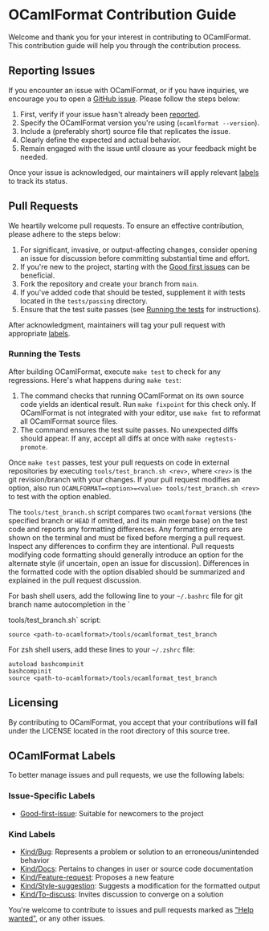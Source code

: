 # OCamlFormat Contribution Guide

Welcome and thank you for your interest in contributing to OCamlFormat. This contribution guide will help you through the contribution process.

## Reporting Issues

If you encounter an issue with OCamlFormat, or if you have inquiries, we encourage you to open a [GitHub issue](https://github.com/ocaml-ppx/ocamlformat/issues/). Please follow the steps below:

1. First, verify if your issue hasn't already been [reported](https://github.com/ocaml-ppx/ocamlformat/issues/).
2. Specify the OCamlFormat version you're using (`ocamlformat --version`).
3. Include a (preferably short) source file that replicates the issue.
4. Clearly define the expected and actual behavior.
5. Remain engaged with the issue until closure as your feedback might be needed.

Once your issue is acknowledged, our maintainers will apply relevant [labels](#ocamlformat-labels) to track its status.

## Pull Requests

We heartily welcome pull requests. To ensure an effective contribution, please adhere to the steps below:

1. For significant, invasive, or output-affecting changes, consider opening an issue for discussion before committing substantial time and effort.
2. If you're new to the project, starting with the [Good first issues](https://github.com/ocaml-ppx/ocamlformat/issues?utf8=%E2%9C%93&q=is%3Aissue+is%3Aopen+label%3A%22Good-first-issue+%3A%2B1%3A%22) can be beneficial.
3. Fork the repository and create your branch from `main`.
4. If you've added code that should be tested, supplement it with tests located in the `tests/passing` directory.
5. Ensure that the test suite passes (see [Running the tests](#running-the-tests) for instructions).

After acknowledgment, maintainers will tag your pull request with appropriate [labels](#ocamlformat-labels).

### Running the Tests

After building OCamlFormat, execute `make test` to check for any regressions. Here's what happens during `make test`:

1. The command checks that running OCamlFormat on its own source code yields an identical result. Run `make fixpoint` for this check only. If OCamlFormat is not integrated with your editor, use `make fmt` to reformat all OCamlFormat source files.
2. The command ensures the test suite passes. No unexpected diffs should appear. If any, accept all diffs at once with `make regtests-promote`.

Once `make test` passes, test your pull requests on code in external repositories by executing `tools/test_branch.sh <rev>`, where `<rev>` is the git revision/branch with your changes. If your pull request modifies an option, also run `OCAMLFORMAT=<option>=<value> tools/test_branch.sh <rev>` to test with the option enabled.

The `tools/test_branch.sh` script compares two `ocamlformat` versions (the specified branch or `HEAD` if omitted, and its main merge base) on the test code and reports any formatting differences. Any formatting errors are shown on the terminal and must be fixed before merging a pull request. Inspect any differences to confirm they are intentional. Pull requests modifying code formatting should generally introduce an option for the alternate style (if uncertain, open an issue for discussion). Differences in the formatted code with the option disabled should be summarized and explained in the pull request discussion.

For bash shell users, add the following line to your `~/.bashrc` file for git branch name autocompletion in the `

tools/test_branch.sh` script:
```
source <path-to-ocamlformat>/tools/ocamlformat_test_branch
```
For zsh shell users, add these lines to your `~/.zshrc` file:
```
autoload bashcompinit
bashcompinit
source <path-to-ocamlformat>/tools/ocamlformat_test_branch
```

## Licensing

By contributing to OCamlFormat, you accept that your contributions will fall under the LICENSE located in the root directory of this source tree.

## OCamlFormat Labels

To better manage issues and pull requests, we use the following labels:

### Issue-Specific Labels

- [Good-first-issue](https://github.com/ocaml-ppx/ocamlformat/labels/Good-first-issue%20%3A%2B1%3A): Suitable for newcomers to the project

### Kind Labels

- [Kind/Bug](https://github.com/ocaml-ppx/ocamlformat/labels/Kind%2FBug%20%3Ax%3A): Represents a problem or solution to an erroneous/unintended behavior
- [Kind/Docs](https://github.com/ocaml-ppx/ocamlformat/labels/Kind%2FDocs): Pertains to changes in user or source code documentation
- [Kind/Feature-request](https://github.com/ocaml-ppx/ocamlformat/labels/Kind%2FFeature-request): Proposes a new feature
- [Kind/Style-suggestion](https://github.com/ocaml-ppx/ocamlformat/labels/Kind%2Fstyle-suggestion): Suggests a modification for the formatted output
- [Kind/To-discuss](https://github.com/ocaml-ppx/ocamlformat/labels/Kind%2Fto-discuss): Invites discussion to converge on a solution

You're welcome to contribute to issues and pull requests marked as ["Help wanted"](https://github.com/ocaml-ppx/ocamlformat/labels/Help-wanted%20%3Awarning%3A), or any other issues.
